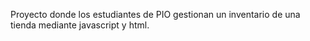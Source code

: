 Proyecto donde los estudiantes de PIO gestionan un inventario de una tienda mediante javascript y html.
